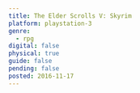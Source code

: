 ```yaml
---
title: The Elder Scrolls V: Skyrim
platform: playstation-3
genre:
  - rpg
digital: false
physical: true
guide: false
pending: false
posted: 2016-11-17
---
```

